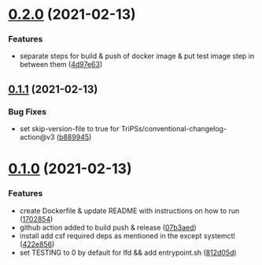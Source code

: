 # [0.2.0](https://github.com/opencloudengineer/csf/compare/v0.1.1...v0.2.0) (2021-02-13)


### Features

* separate steps for build & push of docker image & put test image step in between them ([4d97e63](https://github.com/opencloudengineer/csf/commit/4d97e638df994f5d214d71e6eb75dde133cf4c0d))



## [0.1.1](https://github.com/opencloudengineer/csf/compare/v0.1.0...v0.1.1) (2021-02-13)


### Bug Fixes

* set skip-version-file to true for TriPSs/conventional-changelog-action@v3 ([b889945](https://github.com/opencloudengineer/csf/commit/b889945f0081e2c4d9d80e86d9ceb277c60ca281))



# [0.1.0](https://github.com/opencloudengineer/csf/compare/17028546c14a53c5e85684e70f974203d473a0cf...v0.1.0) (2021-02-13)


### Features

* create Dockerfile & update README with instructions on how to run ([1702854](https://github.com/opencloudengineer/csf/commit/17028546c14a53c5e85684e70f974203d473a0cf))
* github action added to build push & release ([07b3aed](https://github.com/opencloudengineer/csf/commit/07b3aeddbf31e450b02067fa57dc0a80f4f3495b))
* install add csf required deps as mentioned in the  except systemctl ([422e856](https://github.com/opencloudengineer/csf/commit/422e856cb234815d3c19c40ae67b86ff4721a824))
* set TESTING to 0 by default for lfd && add entrypoint.sh ([812d05d](https://github.com/opencloudengineer/csf/commit/812d05d6d6a2f3fc19324d66ff99f4779b28a6ee))



